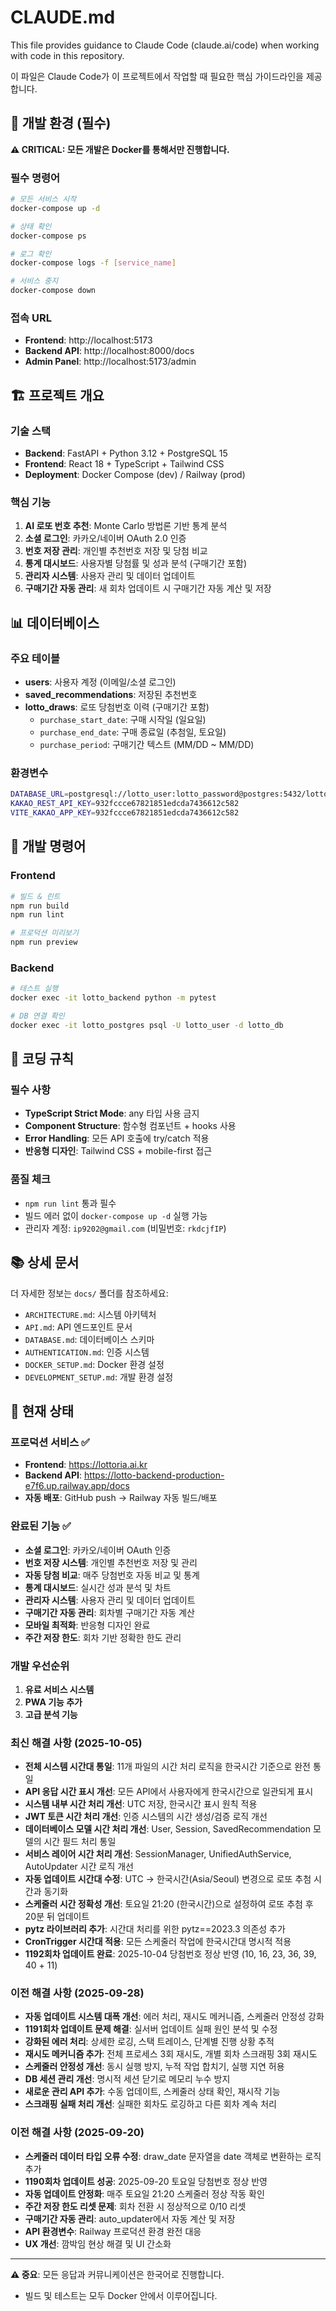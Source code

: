 # CLAUDE.md

This file provides guidance to Claude Code (claude.ai/code) when working with code in this repository.

이 파일은 Claude Code가 이 프로젝트에서 작업할 때 필요한 핵심 가이드라인을 제공합니다.

## 🐳 개발 환경 (필수)

**⚠️ CRITICAL: 모든 개발은 Docker를 통해서만 진행합니다.**

### 필수 명령어
```bash
# 모든 서비스 시작
docker-compose up -d

# 상태 확인
docker-compose ps

# 로그 확인
docker-compose logs -f [service_name]

# 서비스 중지
docker-compose down
```

### 접속 URL
- **Frontend**: http://localhost:5173
- **Backend API**: http://localhost:8000/docs
- **Admin Panel**: http://localhost:5173/admin

## 🏗️ 프로젝트 개요

### 기술 스택
- **Backend**: FastAPI + Python 3.12 + PostgreSQL 15
- **Frontend**: React 18 + TypeScript + Tailwind CSS
- **Deployment**: Docker Compose (dev) / Railway (prod)

### 핵심 기능
1. **AI 로또 번호 추천**: Monte Carlo 방법론 기반 통계 분석
2. **소셜 로그인**: 카카오/네이버 OAuth 2.0 인증
3. **번호 저장 관리**: 개인별 추천번호 저장 및 당첨 비교
4. **통계 대시보드**: 사용자별 당첨률 및 성과 분석 (구매기간 포함)
5. **관리자 시스템**: 사용자 관리 및 데이터 업데이트
6. **구매기간 자동 관리**: 새 회차 업데이트 시 구매기간 자동 계산 및 저장

## 📊 데이터베이스

### 주요 테이블
- **users**: 사용자 계정 (이메일/소셜 로그인)
- **saved_recommendations**: 저장된 추천번호
- **lotto_draws**: 로또 당첨번호 이력 (구매기간 포함)
  - `purchase_start_date`: 구매 시작일 (일요일)
  - `purchase_end_date`: 구매 종료일 (추첨일, 토요일)
  - `purchase_period`: 구매기간 텍스트 (MM/DD ~ MM/DD)

### 환경변수
```bash
DATABASE_URL=postgresql://lotto_user:lotto_password@postgres:5432/lotto_db
KAKAO_REST_API_KEY=932fccce67821851edcda7436612c582
VITE_KAKAO_APP_KEY=932fccce67821851edcda7436612c582
```

## 🔧 개발 명령어

### Frontend
```bash
# 빌드 & 린트
npm run build
npm run lint

# 프로덕션 미리보기
npm run preview
```

### Backend
```bash
# 테스트 실행
docker exec -it lotto_backend python -m pytest

# DB 연결 확인
docker exec -it lotto_postgres psql -U lotto_user -d lotto_db
```

## 📝 코딩 규칙

### 필수 사항
- **TypeScript Strict Mode**: any 타입 사용 금지
- **Component Structure**: 함수형 컴포넌트 + hooks 사용
- **Error Handling**: 모든 API 호출에 try/catch 적용
- **반응형 디자인**: Tailwind CSS + mobile-first 접근

### 품질 체크
- `npm run lint` 통과 필수
- 빌드 에러 없이 `docker-compose up -d` 실행 가능
- 관리자 계정: `ip9202@gmail.com` (비밀번호: `rkdcjfIP`)

## 📚 상세 문서

더 자세한 정보는 `docs/` 폴더를 참조하세요:
- `ARCHITECTURE.md`: 시스템 아키텍처
- `API.md`: API 엔드포인트 문서
- `DATABASE.md`: 데이터베이스 스키마
- `AUTHENTICATION.md`: 인증 시스템
- `DOCKER_SETUP.md`: Docker 환경 설정
- `DEVELOPMENT_SETUP.md`: 개발 환경 설정

## 🚀 현재 상태

### 프로덕션 서비스 ✅
- **Frontend**: https://lottoria.ai.kr
- **Backend API**: https://lotto-backend-production-e7f6.up.railway.app/docs
- **자동 배포**: GitHub push → Railway 자동 빌드/배포

### 완료된 기능 ✅
- **소셜 로그인**: 카카오/네이버 OAuth 인증
- **번호 저장 시스템**: 개인별 추천번호 저장 및 관리
- **자동 당첨 비교**: 매주 당첨번호 자동 비교 및 통계
- **통계 대시보드**: 실시간 성과 분석 및 차트
- **관리자 시스템**: 사용자 관리 및 데이터 업데이트
- **구매기간 자동 관리**: 회차별 구매기간 자동 계산
- **모바일 최적화**: 반응형 디자인 완료
- **주간 저장 한도**: 회차 기반 정확한 한도 관리

### 개발 우선순위
1. **유료 서비스 시스템**
2. **PWA 기능 추가**
3. **고급 분석 기능**

### 최신 해결 사항 (2025-10-05)
- **전체 시스템 시간대 통일**: 11개 파일의 시간 처리 로직을 한국시간 기준으로 완전 통일
- **API 응답 시간 표시 개선**: 모든 API에서 사용자에게 한국시간으로 일관되게 표시
- **시스템 내부 시간 처리 개선**: UTC 저장, 한국시간 표시 원칙 적용
- **JWT 토큰 시간 처리 개선**: 인증 시스템의 시간 생성/검증 로직 개선
- **데이터베이스 모델 시간 처리 개선**: User, Session, SavedRecommendation 모델의 시간 필드 처리 통일
- **서비스 레이어 시간 처리 개선**: SessionManager, UnifiedAuthService, AutoUpdater 시간 로직 개선
- **자동 업데이트 시간대 수정**: UTC → 한국시간(Asia/Seoul) 변경으로 로또 추첨 시간과 동기화
- **스케줄러 시간 정확성 개선**: 토요일 21:20 (한국시간)으로 설정하여 로또 추첨 후 20분 뒤 업데이트
- **pytz 라이브러리 추가**: 시간대 처리를 위한 pytz==2023.3 의존성 추가
- **CronTrigger 시간대 적용**: 모든 스케줄러 작업에 한국시간대 명시적 적용
- **1192회차 업데이트 완료**: 2025-10-04 당첨번호 정상 반영 (10, 16, 23, 36, 39, 40 + 11)

### 이전 해결 사항 (2025-09-28)
- **자동 업데이트 시스템 대폭 개선**: 에러 처리, 재시도 메커니즘, 스케줄러 안정성 강화
- **1191회차 업데이트 문제 해결**: 실서버 업데이트 실패 원인 분석 및 수정
- **강화된 에러 처리**: 상세한 로깅, 스택 트레이스, 단계별 진행 상황 추적
- **재시도 메커니즘 추가**: 전체 프로세스 3회 재시도, 개별 회차 스크래핑 3회 재시도
- **스케줄러 안정성 개선**: 동시 실행 방지, 누적 작업 합치기, 실행 지연 허용
- **DB 세션 관리 개선**: 명시적 세션 닫기로 메모리 누수 방지
- **새로운 관리 API 추가**: 수동 업데이트, 스케줄러 상태 확인, 재시작 기능
- **스크래핑 실패 처리 개선**: 실패한 회차도 로깅하고 다른 회차 계속 처리

### 이전 해결 사항 (2025-09-20)
- **스케줄러 데이터 타입 오류 수정**: draw_date 문자열을 date 객체로 변환하는 로직 추가
- **1190회차 업데이트 성공**: 2025-09-20 토요일 당첨번호 정상 반영
- **자동 업데이트 안정화**: 매주 토요일 21:20 스케줄러 정상 작동 확인
- **주간 저장 한도 리셋 문제**: 회차 전환 시 정상적으로 0/10 리셋
- **구매기간 자동 관리**: auto_updater에서 자동 계산 및 저장
- **API 환경변수**: Railway 프로덕션 환경 완전 대응
- **UX 개선**: 깜박임 현상 해결 및 UI 간소화

---

**⚠️ 중요**: 모든 응답과 커뮤니케이션은 한국어로 진행합니다.
- 빌드 및 테스트는 모두 Docker 안에서 이루어집니다.